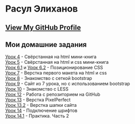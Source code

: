 # Расул Элиханов
## [View My GitHub Profile](https://github.com/rasulelh/ "Rasul Elikhanov")
## Мои домашние задания

[Урок 4](https://rasulelh.github.io/lesson_4/ "Знакомство с основами HTML") - Свёрстанная на html мини-книга  
[Урок 5](https://rasulelh.github.io/lesson_5/ "Знакомство с основами CSS") - Свёрстанная на html и css мини-книга  
[Урок 6.1](https://rasulelh.github.io/lesson_6.1/ "Шапка сайта с навигацией") и [Урок 6.2](https://rasulelh.github.io/lesson_6.2/ "Центрирование - Выравнивание") - Позиционирование CSS  
[Урок 7](https://rasulelh.github.io/lesson_7/ "Готовая домашка") - Верстка первого макета на html и css  
[Урок 8](https://rasulelh.github.io/lesson_8/ "bootstrap сетка") - Знакомство с сеткой bootstrap  
[Урок 9](https://rasulelh.github.io/lesson_9/ "Знакомство с основами HTML") - Сайт из 7 урока, но с использованием bootstrap  
[Урок 10](https://rasulelh.github.io/lesson_10/main.less "Знакомство с LESS") - Знакомство с LESS  
[Урок 12](https://rasulelh.github.io/lesson_12/ "Хостинг от GitHub") - Работа с репозиторием на GitHub  
[Урок 13](https://rasulelh.github.io/lesson_13/ "Адаптивная верстка") - Верстка PixelPerfect  
[Урок 13.2](https://rasulelh.github.io/lesson_13.2/ "Урок практики") - Верстка шапки сайта  
[Урок 14](https://rasulelh.github.io/lesson_14/ "Подключение шрифтов") - Подключение шрифтов  
[Урок 14.1](https://rasulelh.github.io/lesson_14.1/ "Подключение шрифтов. Верстка первого экрана") - Практика. Часть 2  
